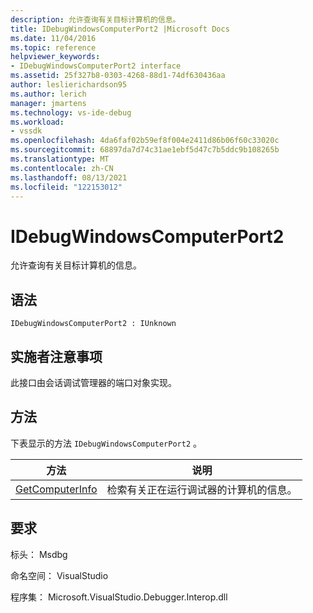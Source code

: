 ```yaml
---
description: 允许查询有关目标计算机的信息。
title: IDebugWindowsComputerPort2 |Microsoft Docs
ms.date: 11/04/2016
ms.topic: reference
helpviewer_keywords:
- IDebugWindowsComputerPort2 interface
ms.assetid: 25f327b8-0303-4268-88d1-74df630436aa
author: leslierichardson95
ms.author: lerich
manager: jmartens
ms.technology: vs-ide-debug
ms.workload:
- vssdk
ms.openlocfilehash: 4da6faf02b59ef8f004e2411d86b06f60c33020c
ms.sourcegitcommit: 68897da7d74c31ae1ebf5d47c7b5ddc9b108265b
ms.translationtype: MT
ms.contentlocale: zh-CN
ms.lasthandoff: 08/13/2021
ms.locfileid: "122153012"
---
```

# <a name="idebugwindowscomputerport2"></a>IDebugWindowsComputerPort2
允许查询有关目标计算机的信息。

## <a name="syntax"></a>语法

```
IDebugWindowsComputerPort2 : IUnknown
```

## <a name="notes-for-implementers"></a>实施者注意事项
 此接口由会话调试管理器的端口对象实现。

## <a name="methods"></a>方法
 下表显示的方法 `IDebugWindowsComputerPort2` 。

|方法|说明|
|------------|-----------------|
|[GetComputerInfo](../../../extensibility/debugger/reference/idebugwindowscomputerport2-getcomputerinfo.md)|检索有关正在运行调试器的计算机的信息。|

## <a name="requirements"></a>要求
 标头： Msdbg

 命名空间： VisualStudio

 程序集： Microsoft.VisualStudio.Debugger.Interop.dll
